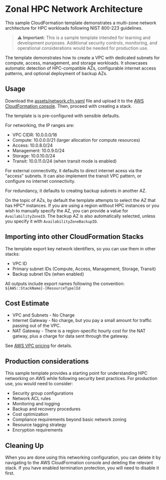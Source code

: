 # Zonal HPC Network Architecture

This sample CloudFormation template demonstrates a multi-zone network architecture for HPC workloads following NIST 800-223 guidelines.

> **⚠️ Important**: This is a sample template intended for learning and development purposes. Additional security controls, monitoring, and operational considerations would be needed for production use.

The template demonstrates how to create a VPC with dedicated subnets for compute, access, management, and storage workloads. It showcases automatic detection of HPC-compatible AZs, configurable internet access patterns, and optional deployment of backup AZs. 

## Usage

Download the [assets/network.cfn.yaml](assets/network.cfn.yaml) file and upload it to the [AWS CloudFormation console](https://console.aws.amazon.com/cloudformation). Then, proceed with creating a stack. 

The template is is pre-configured with sensible defaults. 

For networking, the IP ranges are:
- VPC CIDR: 10.0.0.0/16
- Compute: 10.0.0.0/21 (larger allocation for compute resources)
- Access: 10.0.8.0/24
- Management: 10.0.9.0/24
- Storage: 10.0.10.0/24
- Transit: 10.0.11.0/24 (when transit mode is enabled)

For external connectivitly, it defaults to direct internet acess via the "access" subnets. It can also implement the transit VPC pattern, or configure no internet connectivity. 

For redundancy, it defaults to creating backup subnets in another AZ. 

On the topic of AZs, by default the template attempts to select the AZ that has HPC* instances. If you are using a region without HPC instances or you wish to manually specify the AZ, you can provide a value for `AvailabilityZoneID`. The backup AZ is also automatically selected, unless you specify it with `AvailabilityZoneBackupID`. 

## Importing into other CloudFormation Stacks

The template export key network identifiers, so you can use them in other stacks:

- VPC ID
- Primary subnet IDs (Compute, Access, Management, Storage, Transit)
- Backup subnet IDs (when enabled)

All outputs include export names following the convention: `${AWS::StackName}-[ResourceType]Id`

## Cost Estimate

* VPC and Subnets - No Charge
* Internet Gateway - No charge, but you pay a small amount for traffic passing out of the VPC.
* NAT Gateway - There is a region-specific hourly cost for the NAT gatway, plus a charge for data sent through the gateway.

See [AWS VPC pricing](https://aws.amazon.com/vpc/pricing/) for details.

## Production considerations

This sample template provides a starting point for understanding HPC networking on AWS while following security best practices. For production use, you would need to consider:
- Security group configurations
- Network ACL rules
- Monitoring and logging
- Backup and recovery procedures
- Cost optimization
- Compliance requirements beyond basic network zoning
- Resource tagging strategy
- Encryption requirements

## Cleaning Up

When you are done using this networking configuration, you can delete it by navigating to the AWS CloudFormation console and deleting the relevant stack. If you have enabled termination protection, you will need to disable it first.
